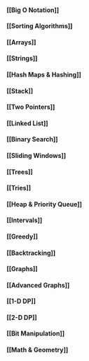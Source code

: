 #### **[[Big O Notation]]**

#### **[[Sorting Algorithms]]**

#### [[Arrays]]

#### **[[Strings]]**
#### **[[Hash Maps & Hashing]]**

#### **[[Stack]]**

#### **[[Two Pointers]]**

#### **[[Linked List]]**

#### **[[Binary Search]]**

#### **[[Sliding Windows]]**

#### **[[Trees]]**

#### **[[Tries]]**

#### **[[Heap & Priority Queue]]**

#### **[[Intervals]]**

#### **[[Greedy]]**

#### **[[Backtracking]]**

#### **[[Graphs]]**

#### **[[Advanced Graphs]]**

#### **[[1-D DP]]**

#### **[[2-D DP]]**

#### **[[Bit Manipulation]]**

#### **[[Math & Geometry]]**